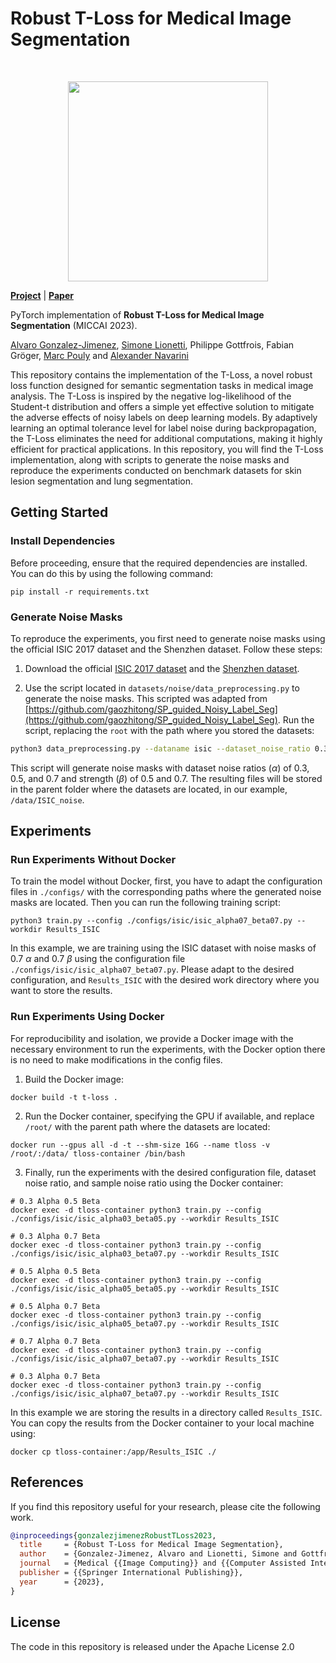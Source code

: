 # Robust T-Loss for Medical Image Segmentation

<br>


<p align="center">
<img src="./assets/tloss.gif" width="320"/>
</p>

[**Project**](https://robust-tloss.github.io/) | [**Paper**](https://arxiv.org/abs/2306.00753) 

PyTorch implementation of **Robust T-Loss for Medical Image Segmentation** (MICCAI 2023).

[Alvaro Gonzalez-Jimenez](https://alvarogonjim.github.io), [Simone Lionetti](https://www.hslu.ch/en/lucerne-university-of-applied-sciences-and-arts/about-us/people-finder/profile/?pid=4484), Philippe Gottfrois, Fabian Gröger, [Marc Pouly](https://marcpouly.ch/) and [Alexander Navarini](https://navarinilab.com/)



This repository contains the implementation of the T-Loss, a novel robust loss function designed for semantic segmentation tasks in medical image analysis. The T-Loss is inspired by the negative log-likelihood of the Student-t distribution and offers a simple yet effective solution to mitigate the adverse effects of noisy labels on deep learning models. By adaptively learning an optimal tolerance level for label noise during backpropagation, the T-Loss eliminates the need for additional computations, making it highly efficient for practical applications. In this repository, you will find the T-Loss implementation, along with scripts to generate the noise masks and reproduce the experiments conducted on benchmark datasets for skin lesion segmentation and lung segmentation. 


## Getting Started

### Install Dependencies

Before proceeding, ensure that the required dependencies are installed. You can do this by using the following command:

```
pip install -r requirements.txt
```

### Generate Noise Masks

To reproduce the experiments, you first need to generate noise masks using the official ISIC 2017 dataset and the Shenzhen dataset. Follow these steps:

1. Download the official [ISIC 2017 dataset](https://challenge.isic-archive.com/data/#2017) and the [Shenzhen dataset](https://www.kaggle.com/datasets/yoctoman/shcxr-lung-mask).

2. Use the script located in `datasets/noise/data_preprocessing.py` to generate the noise masks. This scripted was adapted from [https://github.com/gaozhitong/SP_guided_Noisy_Label_Seg](https://github.com/gaozhitong/SP_guided_Noisy_Label_Seg). Run the script, replacing the `root` with the path where you stored the datasets:

```bash
python3 data_preprocessing.py --dataname isic --dataset_noise_ratio 0.3 0.5 0.7 --sample_noise_ratio 0.5 0.7 --root /data/ISIC/
```


This script will generate noise masks with dataset noise ratios ($\alpha$) of 0.3, 0.5, and 0.7 and strength ($\beta$) of 0.5 and 0.7. The resulting files will be stored in the parent folder where the datasets are located, in our example, `/data/ISIC_noise`.

## Experiments

### Run Experiments Without Docker 

To train the model without Docker, first, you have to adapt the configuration files in `./configs/` with the corresponding paths where the generated noise masks are located. Then you can run the following training script:

```
python3 train.py --config ./configs/isic/isic_alpha07_beta07.py --workdir Results_ISIC
```
In this example, we are training using the ISIC dataset with noise masks of 0.7 $\alpha$ and 0.7 $\beta$ using the configuration file `./configs/isic/isic_alpha07_beta07.py`. Please adapt to the desired configuration, and `Results_ISIC` with the desired work directory where you want to store the results.

### Run Experiments Using Docker

For reproducibility and isolation, we provide a Docker image with the necessary environment to run the experiments, with the Docker option there is no need to make modifications in the config files. 

1. Build the Docker image:
```
docker build -t t-loss .
```

2. Run the Docker container, specifying the GPU if available, and replace `/root/` with the parent path where the datasets are located:

```
docker run --gpus all -d -t --shm-size 16G --name tloss -v /root/:/data/ tloss-container /bin/bash
```

3. Finally, run the experiments with the desired configuration file, dataset noise ratio, and sample noise ratio using the Docker container: 

```
# 0.3 Alpha 0.5 Beta
docker exec -d tloss-container python3 train.py --config ./configs/isic/isic_alpha03_beta05.py --workdir Results_ISIC

# 0.3 Alpha 0.7 Beta
docker exec -d tloss-container python3 train.py --config ./configs/isic/isic_alpha03_beta07.py --workdir Results_ISIC

# 0.5 Alpha 0.5 Beta
docker exec -d tloss-container python3 train.py --config ./configs/isic/isic_alpha05_beta05.py --workdir Results_ISIC

# 0.5 Alpha 0.7 Beta
docker exec -d tloss-container python3 train.py --config ./configs/isic/isic_alpha05_beta07.py --workdir Results_ISIC

# 0.7 Alpha 0.7 Beta
docker exec -d tloss-container python3 train.py --config ./configs/isic/isic_alpha07_beta07.py --workdir Results_ISIC

# 0.3 Alpha 0.7 Beta
docker exec -d tloss-container python3 train.py --config ./configs/isic/isic_alpha07_beta07.py --workdir Results_ISIC
```

In this example we are storing the results in a directory called `Results_ISIC`. You can copy the results from the Docker container to your local machine using:

```
docker cp tloss-container:/app/Results_ISIC ./
```


## References
If you find this repository useful for your research, please cite the following work.

```bib
@inproceedings{gonzalezjimenezRobustTLoss2023,
  title     = {Robust T-Loss for Medical Image Segmentation},
  author    = {Gonzalez-Jimenez, Alvaro and Lionetti, Simone and Gottfrois, Philippe and Gröger, Fabian and Pouly, Marc and Navarini, Alexander},
  journal   = {Medical {{Image Computing}} and {{Computer Assisted Intervention}} – {{MICCAI}} 2023},
  publisher = {{Springer International Publishing}},
  year      = {2023},
}
```

## License
The code in this repository is released under the Apache License 2.0
